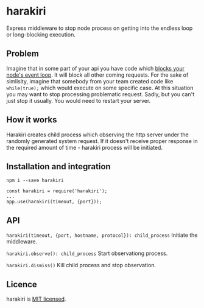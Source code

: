 harakiri
========================
Express middleware to stop node process on getting into the endless loop or long-blocking execution.

Problem
-----------
Imagine that in some part of your api you have code which <a href="https://nodejs.org/en/docs/guides/dont-block-the-event-loop/">blocks your node's event loop</a>. It will block all other coming requests.
For the sake of simlisity, imagine that somebody from your team created code like `while(true);` which would execute on some specific case.
At this situation you may want to stop processing problematic request. Sadly, but you can't just stop it usually. You would need to restart your server.


How it works
-----------
Harakiri creates child process which observing the http server under the randomly generated system request. If it doesn't receive proper response in the required amount of time - harakiri process will be initiated.


Installation and integration
-----------
```
npm i --save harakiri
````

```
const harakiri = require('harakiri');
...
app.use(harakiri(timeout, {port}));
```

API
-----------
`harakiri(timeout, {port, hostname, protocol}): child_process`
Initiate the middleware.

`harakiri.observe(): child_process`
Start observationg process.

`harakiri.dismiss()`
Kill child process and stop observation.

Licence
-----------
harakiri is [MIT licensed](./LICENSE).
